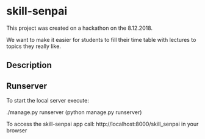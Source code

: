 # skill-senpai
This project was created on a hackathon on the 8.12.2018.

We want to make it easier for students to fill their time table with lectures to topics they really like.

## Description


## Runserver

To start the local server execute:

./manage.py runserver (python manage.py runserver)

To access the skill-senpai app call: http://localhost:8000/skill_senpai in your browser
